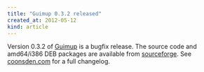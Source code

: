 ```yaml
---
title: "Guimup 0.3.2 released"
created_at: 2012-05-12
kind: article
---
```


Version 0.3.2 of [Guimup](http://mpd.wikia.com/wiki/Client:Guimup) is a bugfix release. The source code and amd64/i386 DEB packages are available from [sourceforge](/download/Guimup/). See [coonsden.com](http://coonsden.com/?p=949/) for a full changelog.

